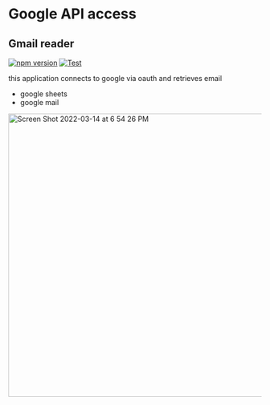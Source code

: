 # Google API access

## Gmail reader

[![npm version](https://img.shields.io/npm/v/@nexys/googleapi.svg)](https://www.npmjs.com/package/@nexys/googleapi)
[![Test](https://github.com/nexys-system/googleapi/actions/workflows/test.yml/badge.svg)](https://github.com/nexys-system/googleapi/actions/workflows/test.yml)

this application connects to google via oauth and retrieves email

* google sheets
* google mail

<img width="565" alt="Screen Shot 2022-03-14 at 6 54 26 PM" src="https://user-images.githubusercontent.com/3129983/158232185-b72b3476-25c9-4b39-a15f-e904dcb120fc.png">

